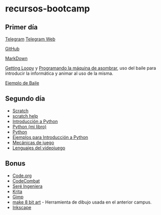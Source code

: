 # recursos-bootcamp

## Primer día

[Telegram](https://telegram.org/)
[Telegram Web](https://web.telegram.org/#/login)

[GitHub](https://github.com/)

[MarkDown](http://psicobyte.github.io/markdown_slides/#/)

[Getting Loopy](https://code.org/curriculum/course1/12/Teacher) y
[Programando la máquina de asombrar](https://medium.com/@jjmerelo/programemos-la-m%C3%A1quina-de-asombrar-b0a96a5709e9), uso del baile para introducir la informática y animar al uso de la misma.

[Ejemplo de Baile](https://code.org/curriculum/course1/12/Activity12-GettingLoopy.pdf)


## Segundo día

- [Scratch](https://scratch.mit.edu)
- [scratch help](https://scratch.mit.edu/help/)
- [Introducción a Python](http://www.psicobyte.com/descargas/taller_python.pdf)
- [Python (mi libro)](https://www.amazon.es/Phyton-HINOJOSA-GUTIERREZ-ANGEL-PABLO/dp/8499646115/ref=sr_1_1?ie=UTF8&qid=1475231910&sr=8-1&keywords=python+paso+a+paso)
- [Python](https://www.python.org/)
- [Ejemplos para Introducción a Python](http://www.psicobyte.com/descargas/ejemplos_taller_python.zip)
- [Mecánicas de juego](https://es.slideshare.net/tongoxcore/7-mecnicas-de-juego)
- [Lenguajes del videojuego](http://www.intothegames.com/los-lenguajes-del-videojuego/)

## Bonus

- [Code.org](https://code.org/)
- [CodeCombat](https://codecombat.com/)
- [Seré Ingeniera](https://github.com/oslugr/2017sereingeniera)
- [Krita](https://krita.org/en/)
- [Gimp](https://www.gimp.org/)
- [make 8 bit art](https://make8bitart.com/) - Herramienta de dibujo usada en el anterior campus.
- [Inkscape](https://inkscape.org/en/)


